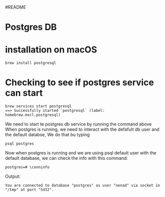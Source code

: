#README 

# Postgres DB

# installation on macOS
```
brew install postgresql
```

# Checking to see if postgres service can start


```
brew services start postgresql
==> Successfully started `postgresql` (label: homebrew.mxcl.postgresql)
```

We need to start te postgres db service by running the command above
When postgres is running, we need to interact with the defafult db user and the default databse, 
We do that bu typing

```
psql postgres
```

Now when postgres is running and we are using psql default user with the default database, we can check the info with this command:
```
postgres=# \conninfo
```

Output:
```
You are connected to database "postgres" as user "nenad" via socket in "/tmp" at port "5432".
```
